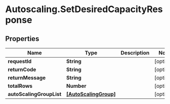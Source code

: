 # Autoscaling.SetDesiredCapacityResponse

## Properties
Name | Type | Description | Notes
------------ | ------------- | ------------- | -------------
**requestId** | **String** |  | [optional] 
**returnCode** | **String** |  | [optional] 
**returnMessage** | **String** |  | [optional] 
**totalRows** | **Number** |  | [optional] 
**autoScalingGroupList** | [**[AutoScalingGroup]**](AutoScalingGroup.md) |  | [optional] 


